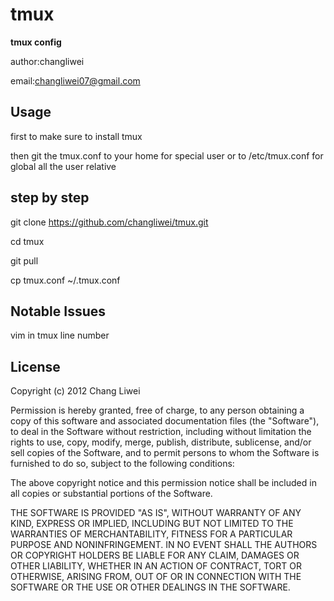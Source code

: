 tmux
====

**tmux config**

author:changliwei

email:changliwei07@gmail.com

Usage
----
first to make sure to install tmux

then git the tmux.conf to your home for special user or to /etc/tmux.conf for global all the user relative

step by  step
----
git clone https://github.com/changliwei/tmux.git

cd  tmux

git pull

cp tmux.conf ~/.tmux.conf

Notable Issues
-------
vim in tmux line number

License
-------
Copyright (c) 2012 Chang Liwei

Permission is hereby granted, free of charge, to any person obtaining a copy
of this software and associated documentation files (the "Software"), to deal
in the Software without restriction, including without limitation the rights
to use, copy, modify, merge, publish, distribute, sublicense, and/or sell
copies of the Software, and to permit persons to whom the Software is
furnished to do so, subject to the following conditions:

The above copyright notice and this permission notice shall be included in
all copies or substantial portions of the Software.

THE SOFTWARE IS PROVIDED "AS IS", WITHOUT WARRANTY OF ANY KIND, EXPRESS OR
IMPLIED, INCLUDING BUT NOT LIMITED TO THE WARRANTIES OF MERCHANTABILITY,
FITNESS FOR A PARTICULAR PURPOSE AND NONINFRINGEMENT. IN NO EVENT SHALL THE
AUTHORS OR COPYRIGHT HOLDERS BE LIABLE FOR ANY CLAIM, DAMAGES OR OTHER
LIABILITY, WHETHER IN AN ACTION OF CONTRACT, TORT OR OTHERWISE, ARISING FROM,
OUT OF OR IN CONNECTION WITH THE SOFTWARE OR THE USE OR OTHER DEALINGS IN
THE SOFTWARE.